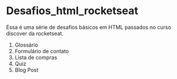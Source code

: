 # Desafios_html_rocketseat
Essa é uma série de desafios básicos em HTML passados no curso discover da rocketseat.<br>
<ol>
  <li>Glossário</li>
  <li>Formulário de contato</li>
  <li>Lista de compras</li>
  <li>Quiz</li>
  <li>Blog Post</li>
</ol>

